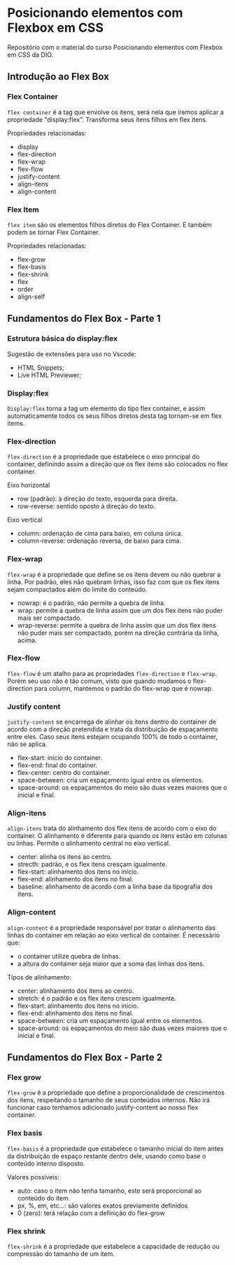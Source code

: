 # Posicionando elementos com Flexbox em CSS
Repositório com o material do curso Posicionando elementos com Flexbox em CSS da DIO.


## Introdução ao Flex Box

### Flex Container
`flex container` é a tag que envolve os itens, será nela que iremos aplicar a propriedade "display:flex". Transforma seus itens filhos em flex itens.

Propriedades relacionadas:

* display
* flex-direction
* flex-wrap
* flex-flow
* justify-content
* align-itens
* align-content

### Flex Item
`flex item` são os elementos filhos diretos do Flex Container. E também podem se tornar Flex Container.

Propriedades relacionadas:

* flex-grow
* flex-basis
* flex-shrink
* flex
* order
* align-self

## Fundamentos do Flex Box - Parte 1

### Estrutura básica do display:flex

Sugestão de extensões para uso no Vscode:
* HTML Snippets;
* Live HTML Previewer;

### Display:flex
`Display:flex` torna a tag um elemento do tipo flex container, e assim automaticamente todos os seus filhos diretos desta tag tornam-se em flex items.

### Flex-direction
`flex-direction` é a propriedade que estabelece o eixo principal do container, definindo assim a direção que os flex items são colocados no flex container.

Eixo horizontal
* row (padrão): à direção do texto, esquerda para direita.
* row-reverse: sentido oposto à direção do texto.

Eixo vertical
* column: ordenação de cima para baixo, em coluna única.
* column-reverse: ordenação reversa, de baixo para cima.

### Flex-wrap
`flex-wrap` é a propriedade que define se os itens devem ou não quebrar a linha. Por padrão, eles não quebram linhas, isso faz com que os flex itens sejam compactados além do limite do conteúdo.

* nowrap: é o padrão, não permite a quebra de linha.
* wrap: permite a quebra de linha assim que um dos flex itens não puder mais ser compactado.
* wrap-reverse: permite a quebra de linha assim que um dos flex itens não puder mais ser compactado, porém na direção contrária da linha, acima.

### Flex-flow
`flex-flow` é um atalho para as propriedades `flex-direction` e `flex-wrap`. Porém seu uso não é tão comum, visto que quando mudamos o flex-direction para column, mantemos o padrão do flex-wrap que é nowrap.

### Justify content
`justify-content` se encarrega de alinhar os itens dentro do container de acordo com a direção pretendida e trata da distribuição de espaçamento entre eles. Caso seus itens estejam ocupando 100% de todo o container, não se aplica.

* flex-start: início do container.
* flex-end: final do container.
* flex-center: centro do container.
* space-between: cria um espaçamento igual entre os elementos.
* space-around: os espaçamentos do meio são duas vezes maiores que o inicial e final.

### Align-itens
`align-itens` trata do alinhamento dos flex itens de acordo com o eixo do container. O alinhamento é diferente para quando os itens estão em colunas ou linhas. Permite o alinhamento central no eixo vertical.

* center: alinha os itens ao centro.
* strecth: padrão, e os flex itens cresçam igualmente.
* flex-start: alinhamento dos itens no início.
* flex-end: alinhamento dos itens no final.
* baseline: alinhamento de acordo com a linha base da tipografia dos itens.

### Align-content
`align-content` é a propriedade responsável por tratar o alinhamento das linhas do container em relação ao eixo vertical do container.
É necessário que:
* o container utilize quebra de linhas.
* a altura do container seja maior que a soma das linhas dos itens.

Tipos de alinhamento:
* center: alinhamento dos itens ao centro.
* stretch: é o padrão e os flex itens crescem igualmente.
* flex-start: alinhamento dos itens no início.
* flex-end: alinhamento dos itens no final.
* space-between: cria um espaçamento igual entre os elementos.
* space-around: os espaçamentos do meio são duas vezes maiores que o inicial e final.

## Fundamentos do Flex Box - Parte 2

### Flex grow
`flex-grow` é a propriedade que define a proporcionalidade de crescimentos dos itens, respeitando o tamanho de seus conteúdos internos.
Não irá funcionar caso tenhamos adicionado justify-content ao nosso flex container.

### Flex basis
`flex-basis` é a propriedade que estabelece o tamanho inicial do item antes da distribuição de espaço restante dentro dele, usando como base o conteúdo interno disposto.

Valores possíveis:
* auto: caso o item não tenha tamanho, este será proporcional ao conteúdo do item.
* px, %, em, etc...: são valores exatos previamente definidos
* 0 (zero): terá relação com a definição do flex-grow

### Flex shrink
`flex-shrink` é a propriedade que estabelece a capacidade de redução ou compressão do tamanho de um item.